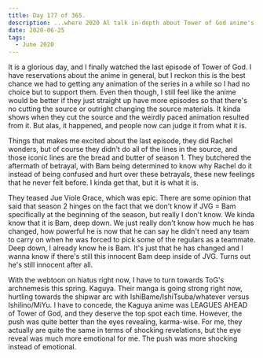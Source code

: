 ```yaml
---
title: Day 177 of 365.
description: ...where 2020 Al talk in-depth about Tower of God anime's finale, and Kaguya-sama's Season 3.
date: 2020-06-25
tags:
  - June 2020
---
```


It is a glorious day, and I finally watched the last episode of Tower of God. I have reservations about the anime in general, but I reckon this is the best chance we had to getting any animation of the series in a while so I had no choice but to support them. Even then though, I still feel like the anime would be better if they just straight up have more episodes so that there's no cutting the source or outright changing the source materials. It kinda shows when they cut the source and the weirdly paced animation resulted from it. But alas, it happened, and people now can judge it from what it is.

Things that makes me excited about the last episode, they did Rachel wonders, but of course they didn't do all of the lines in the source, and those iconic lines are the bread and butter of season 1. They butchered the aftermath of betrayal, with Bam being determined to know why Rachel do it instead of being confused and hurt over these betrayals, these new feelings that he never felt before. I kinda get that, but it is what it is.

They teased Jue Viole Grace, which was epic. There are some opinion that said that season 2 hinges on the fact that we don't know if JVG = Bam specifically at the beginning of the season, but really I don't know. We kinda know that it is Bam, deep down. We just really don't know how much he has changed, how powerful he is now that he can say he didn't need any team to carry on when he was forced to pick some of the regulars as a teammate. Deep down, I already know he is Bam. It's just that he has changed and I wanna know if there's still this innocent Bam deep inside of JVG. Turns out he's still innocent after all. 

With the webtoon on hiatus right now, I have to turn towards ToG's archnemesis this spring. Kaguya. Their manga is going strong right now, hurtling towards the shipwar arc with IshiBame/IshiTsuba/whatever versus IshiIino/MiYu. I have to concede, the Kaguya anime was LEAGUES AHEAD of Tower of God, and they deserve the top spot each time. However, the push was quite better than the eyes revealing, karma-wise. For me, they actually are quite the same in terms of shocking revelations, but the eye reveal was much more emotional for me. The push was more shocking instead of emotional.